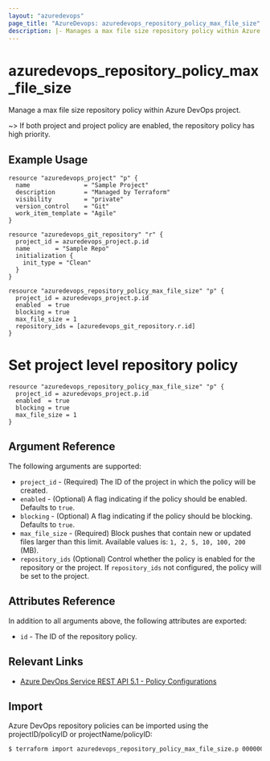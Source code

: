 ```yaml
---
layout: "azuredevops"
page_title: "AzureDevops: azuredevops_repository_policy_max_file_size"
description: |- Manages a max file size repository policy within Azure DevOps project.
---
```


# azuredevops_repository_policy_max_file_size

Manage a max file size repository policy within Azure DevOps project.

~> If both project and project policy are enabled, the repository policy has high priority.

## Example Usage

```hcl
resource "azuredevops_project" "p" {
  name               = "Sample Project"
  description        = "Managed by Terraform"
  visibility         = "private"
  version_control    = "Git"
  work_item_template = "Agile"
}

resource "azuredevops_git_repository" "r" {
  project_id = azuredevops_project.p.id
  name       = "Sample Repo"
  initialization {
    init_type = "Clean"
  }
}

resource "azuredevops_repository_policy_max_file_size" "p" {
  project_id = azuredevops_project.p.id
  enabled  = true
  blocking = true
  max_file_size = 1
  repository_ids = [azuredevops_git_repository.r.id]
}
```

# Set project level repository policy
```hcl
resource "azuredevops_repository_policy_max_file_size" "p" {
  project_id = azuredevops_project.p.id
  enabled  = true
  blocking = true
  max_file_size = 1
}
```

## Argument Reference

The following arguments are supported:

- `project_id` - (Required) The ID of the project in which the policy will be created.
- `enabled` - (Optional) A flag indicating if the policy should be enabled. Defaults to `true`.
- `blocking` - (Optional) A flag indicating if the policy should be blocking. Defaults to `true`.
- `max_file_size` - (Required) Block pushes that contain new or updated files larger than this limit. Available values is: `1, 2, 5, 10, 100, 200` (MB).
- `repository_ids` (Optional) Control whether the policy is enabled for the repository or the project. If `repository_ids` not configured, the policy will be set to the project.

## Attributes Reference

In addition to all arguments above, the following attributes are exported:

- `id` - The ID of the repository policy.

## Relevant Links

- [Azure DevOps Service REST API 5.1 - Policy Configurations](https://docs.microsoft.com/en-us/rest/api/azure/devops/policy/configurations/create?view=azure-devops-rest-5.1)

## Import

Azure DevOps repository policies can be imported using the projectID/policyID or projectName/policyID:

```sh
$ terraform import azuredevops_repository_policy_max_file_size.p 00000000-0000-0000-0000-000000000000/0
```
